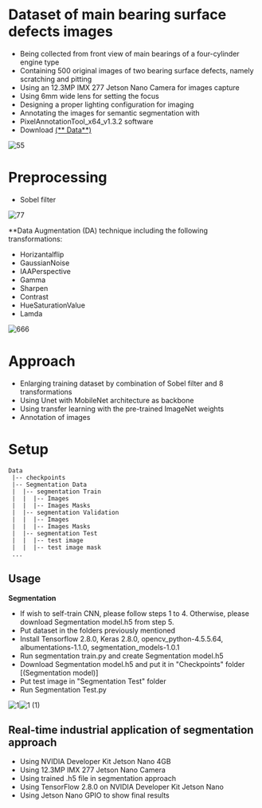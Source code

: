 # Dataset of main bearing surface defects images 

- Being collected from front view of main bearings of a four-cylinder engine type
- Containing 500 original images of two bearing surface defects, namely scratching and pitting
- Using an 12.3MP IMX 277 Jetson Nano Camera for images capture
- Using 6mm wide lens for setting the focus
- Designing a proper lighting configuration for imaging
- Annotating the images for semantic segmentation with 
- PixelAnnotationTool_x64_v1.3.2 software
- Download [(** Data**)](https://drive.google.com/file/d/1x1fWg54HHkBc4zABBs3n2Szl6izrwr3n/view?usp=sharing)

![55](https://user-images.githubusercontent.com/85845544/219785160-e8cd9531-7489-4be4-a9f7-57b396ed61de.jpg)


# Preprocessing

-	Sobel filter

![77](https://user-images.githubusercontent.com/85845544/219801164-554c61c1-3a25-4c67-b41d-a6b850f5ba43.jpg)

**Data Augmentation (DA) technique including the following transformations:
- Horizantalflip
-	GaussianNoise
-	IAAPerspective
-	Gamma
-	Sharpen
-	Contrast
-	HueSaturationValue
-	Lamda

![666](https://user-images.githubusercontent.com/85845544/219784654-376ca2c5-cc4f-4ef6-bb85-1fcfbd9cf1f3.jpg)

# Approach

-	Enlarging training dataset by combination of Sobel filter and 8 transformations
-	Using Unet with MobileNet architecture as backbone
-	Using transfer learning with the pre-trained ImageNet weights
-	Annotation of images

# Setup
```
Data
 |-- checkpoints
 |-- Segmentation Data
 |  |-- segmentation Train
 |  |  |-- Images
 |  |  |-- Images Masks
 |  |-- segmentation Validation
 |  |  |-- Images
 |  |  |-- Images Masks
 |  |-- segmentation Test
 |  |  |-- test image
 |  |  |-- test image mask
 ...
```
## Usage

**Segmentation**

-	If wish to self-train CNN, please follow steps 1 to 4. Otherwise, please download Segmentation model.h5 from step 5.
-	Put dataset in the folders previously mentioned
-	Install Tensorflow 2.8.0, Keras 2.8.0, opencv_python-4.5.5.64, albumentations-1.1.0, segmentation_models-1.0.1
-	Run segmentation train.py and create Segmentation model.h5
-	Download Segmentation model.h5 and put it in "Checkpoints" folder [(Segmentation model)]
-	Put test image in "Segmentation Test" folder
-	Run Segmentation Test.py

![1](https://user-images.githubusercontent.com/85845544/219785782-dda85e36-68a1-4050-8089-65145ed25f28.png)![1 (1)](https://user-images.githubusercontent.com/85845544/219786401-c1855245-c89a-4e3b-8eb8-b58ab63e8dcd.png)

## Real-time industrial application of segmentation approach

-	Using NVIDIA Developer Kit Jetson Nano 4GB
-	Using 12.3MP IMX 277 Jetson Nano Camera
-	Using trained .h5 file in segmentation approach
-	Using TensorFlow 2.8.0 on NVIDIA Developer Kit Jetson Nano
-	Using Jetson Nano GPIO to show final results
